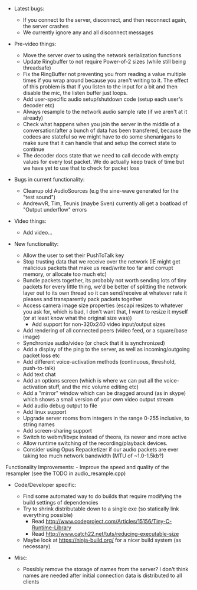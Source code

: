 - Latest bugs:
    - If you connect to the server, disconnect, and then reconnect again, the server crashes
    - We currently ignore any and all disconnect messages

- Pre-video things:
    - Move the server over to using the network serialization functions
    - Update Ringbuffer to not require Power-of-2 sizes (while still being threadsafe)
    - Fix the RingBuffer not preventing you from reading a value multiple times if you wrap around because you aren't writing to it. The effect of this problem is that if you listen to the input for a bit and then disable the mic, the listen buffer just loops.
    - Add user-specific audio setup/shutdown code (setup each user's decoder etc)
    - Always resample to the network audio sample rate (if we aren't at it already)
    - Check what happens when you join the server in the middle of a conversation/after a bunch of data has been transfered, because the codecs are stateful so we might have to do some shenanigans to make sure that it can handle that and setup the correct state to continue
    - The decoder docs state that we need to call decode with empty values for every lost packet. We do actually keep track of time but we have yet to use that to check for packet loss

- Bugs in current functionality:
    - Cleanup old AudioSources (e.g the sine-wave generated for the "test sound")
    - AndrewvR, Tim, Teunis (maybe Sven) currently all get a boatload of "Output underflow" errors

- Video things:
    - Add video...

- New functionality:
    - Allow the user to set their PushToTalk key
    - Stop trusting data that we receive over the network (IE might get malicious packets that make us read/write too far and corrupt memory, or allocate too much etc)
    - Bundle packets together, its probably not worth sending lots of tiny packets for every little thing, we'd be better of splitting the network layer out to its own thread so it can send/receive at whatever rate it pleases and transparently pack packets together
    - Access camera image size properties (escapi resizes to whatever you ask for, which is bad, I don't want that, I want to resize it myself (or at least know what the original size was))
        - Add support for non-320x240 video input/output sizes
    - Add rendering of all connected peers (video feed, or a square/base image)
    - Synchronize audio/video (or check that it is synchronized)
    - Add a display of the ping to the server, as well as incoming/outgoing packet loss etc
    - Add different voice-activation methods (continuous, threshold, push-to-talk)
    - Add text chat
    - Add an options screen (which is where we can put all the voice-activation stuff, and the mic volume editing etc)
    - Add a "mirror" window which can be dragged around (as in skype) which shows a small version of your own video output stream
    - Add audio debug output to file
    - Add linux support
    - Upgrade server rooms from integers in the range 0-255 inclusive, to string names
    - Add screen-sharing support
    - Switch to webm/libvpx instead of theora, its newer and more active
    - Allow runtime switching of the recording/playback devices.
    - Consider using Opus Repacketizer if our audio packets are ever taking too much network bandwidth (MTU of ~1.0-1.5kb?)

Functionality Improvements:
    - Improve the speed and quality of the resampler (see the TODO in audio_resample.cpp)

- Code/Developer specific:
    - Find some automated way to do builds that require modifying the build settings of dependencies
    - Try to shrink distributable down to a single exe (so statically link everything possible)
        - Read http://www.codeproject.com/Articles/15156/Tiny-C-Runtime-Library
        - Read http://www.catch22.net/tuts/reducing-executable-size
    - Maybe look at https://ninja-build.org/ for a nicer build system (as necessary)

- Misc:
    - Possibly remove the storage of names from the server? I don't think names are needed after initial connection data is distributed to all clients
